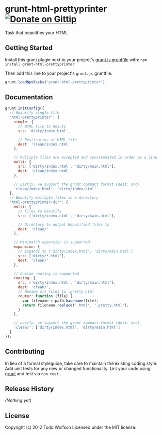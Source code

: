 # grunt-html-prettyprinter [![Donate on Gittip](http://badgr.co/gittip/twolfson.png)](https://www.gittip.com/twolfson/)

Task that beautifies your HTML

## Getting Started
Install this grunt plugin next to your project's [grunt.js gruntfile][getting_started] with: `npm install grunt-html-prettyprinter`

Then add this line to your project's `grunt.js` gruntfile:

```javascript
grunt.loadNpmTasks('grunt-html-prettyprinter');
```

[grunt]: http://gruntjs.com/
[getting_started]: https://github.com/gruntjs/grunt/blob/master/docs/getting_started.md

## Documentation
```js
grunt.initConfig({
  // Beautify single file
  'html-prettyprinter': {
    single: {
      // HTML file to beauty
      src: 'dirty/index.html',

      // Destination of HTML file
      dest: 'clean/index.html'
    },

    // Multiple files are accepted and concatenated in order by a line feed
    multi: {
      src: ['dirty/index.html', 'dirty/main.html'],
      dest: 'clean/index.html'
    },

    // Lastly, we support the grunt compact format (dest: src)
    'clean/index.html': 'dirty/index.html'
  },
  // Beautify multiple files in a directory
  'html-prettyprinter-dir': {
    multi: {
      // Files to beautify
      src: ['dirty/index.html', 'dirty/main.html'],

      // Directory to output beautified files to
      dest: 'clean/'
    },

    // Minimatch expansion is supported
    expansion: {
      // Expands to ['dirty/index.html', 'dirty/main.html']
      src: ['dirty/*.html'],
      dest: 'clean/'
    },

    // Custom routing is supported
    routing: {
      src: ['dirty/index.html', 'dirty/main.html'],
      dest: 'clean/',
      // Rename all files to .pretty.html
      router: function (file) {
        var filename = path.basename(file);
        return filename.replace('.html', '.pretty.html');
      }
    },

    // Lastly, we support the grunt compact format (dest: src)
    'clean/': ['dirty/index.html', 'dirty/main.html']
  }
});
```

## Contributing
In lieu of a formal styleguide, take care to maintain the existing coding style. Add unit tests for any new or changed functionality. Lint your code using [grunt][grunt] and test via `npm test`..

## Release History
_(Nothing yet)_

## License
Copyright (c) 2012 Todd Wolfson
Licensed under the MIT license.
